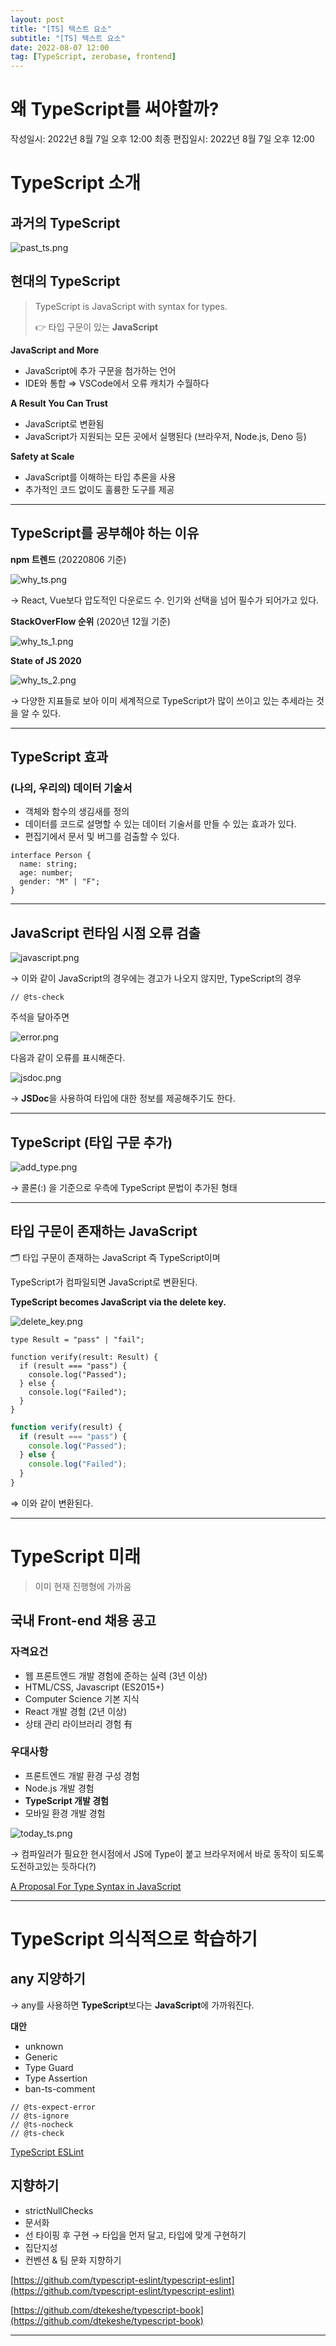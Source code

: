 ```yaml
---
layout: post
title: "[TS] 텍스트 요소"
subtitle: "[TS] 텍스트 요소"
date: 2022-08-07 12:00
tag: [TypeScript, zerobase, frontend]
---
```


# 왜 TypeScript를 써야할까?

작성일시: 2022년 8월 7일 오후 12:00
최종 편집일시: 2022년 8월 7일 오후 12:00

# TypeScript 소개

## 과거의 TypeScript

![past_ts.png](../../../assets/img/develop/2022-08-07-why-ts/past_ts.png)

## 현대의 TypeScript

> TypeScript is JavaScript with syntax for types.
>
> 👉 타입 구문이 있는 **JavaScript**

**JavaScript and More**

- JavaScript에 추가 구문을 첨가하는 언어
- IDE와 통합 ⇒ VSCode에서 오류 캐치가 수월하다

**A Result You Can Trust**

- JavaScript로 변환됨
- JavaScript가 지원되는 모든 곳에서 실행된다 (브라우저, Node.js, Deno 등)

**Safety at Scale**

- JavaScript를 이해하는 타입 추론을 사용
- 추가적인 코드 없이도 훌륭한 도구를 제공

---

## TypeScript를 공부해야 하는 이유

**npm 트렌드** (20220806 기준)

![why_ts.png](../../../assets/img/develop/2022-08-07-why-ts/why_ts.png)

→ React, Vue보다 압도적인 다운로드 수. 인기와 선택을 넘어 필수가 되어가고 있다.

**StackOverFlow 순위** (2020년 12월 기준)

![why_ts_1.png](../../../assets/img/develop/2022-08-07-why-ts/why_ts_1.png)

**State of JS 2020**

![why_ts_2.png](../../../assets/img/develop/2022-08-07-why-ts/why_ts_2.png)

→ 다양한 지표들로 보아 이미 세계적으로 TypeScript가 많이 쓰이고 있는 추세라는 것을 알 수 있다.

---

## TypeScript 효과

### (나의, 우리의) 데이터 기술서

- 객체와 함수의 생김새를 정의
- 데이터를 코드로 설명할 수 있는 데이터 기술서를 만들 수 있는 효과가 있다.
- 편집기에서 문서 및 버그를 검출할 수 있다.

```tsx
interface Person {
  name: string;
  age: number;
  gender: "M" | "F";
}
```

---

## JavaScript 런타임 시점 오류 검출

![javascript.png](../../../assets/img/develop/2022-08-07-why-ts/javascript.png)

→ 이와 같이 JavaScript의 경우에는 경고가 나오지 않지만, TypeScript의 경우

```tsx
// @ts-check
```

주석을 달아주면

![error.png](../../../assets/img/develop/2022-08-07-why-ts/error.png)

다음과 같이 오류를 표시해준다.

![jsdoc.png](../../../assets/img/develop/2022-08-07-why-ts/jsdoc.png)

→ **JSDoc**을 사용하여 타입에 대한 정보를 제공해주기도 한다.

---

## TypeScript (타입 구문 추가)

![add_type.png](../../../assets/img/develop/2022-08-07-why-ts/add_type.png)

→ 콜론(:) 을 기준으로 우측에 TypeScript 문법이 추가된 형태

---

## 타입 구문이 존재하는 JavaScript

<aside>
🗂️ 타입 구문이 존재하는 JavaScript 즉 TypeScript이며

TypeScript가 컴파일되면 JavaScript로 변환된다.

</aside>

**TypeScript becomes JavaScript via the delete key.**

![delete_key.png](../../../assets/img/develop/2022-08-07-why-ts/delete_key.png)

```tsx
type Result = "pass" | "fail";

function verify(result: Result) {
  if (result === "pass") {
    console.log("Passed");
  } else {
    console.log("Failed");
  }
}
```

```jsx
function verify(result) {
  if (result === "pass") {
    console.log("Passed");
  } else {
    console.log("Failed");
  }
}
```

⇒ 이와 같이 변환된다.

---

# TypeScript 미래

> 이미 현재 진행형에 가까움

## 국내 Front-end 채용 공고

### 자격요건

- 웹 프론트엔드 개발 경험에 준하는 실력 (3년 이상)
- HTML/CSS, Javascript (ES2015+)
- Computer Science 기본 지식
- React 개발 경험 (2년 이상)
- 상태 관리 라이브러리 경험 有

### 우대사항

- 프론트엔드 개발 환경 구성 경험
- Node.js 개발 경험
- **TypeScript 개발 경험**
- 모바일 환경 개발 경험

![today_ts.png](../../../assets/img/develop/2022-08-07-why-ts/today_ts.png)

→ 컴파일러가 필요한 현시점에서 JS에 Type이 붙고 브라우저에서 바로 동작이 되도록 도전하고있는 듯하다(?)

[A Proposal For Type Syntax in JavaScript](https://devblogs.microsoft.com/typescript/a-proposal-for-type-syntax-in-javascript/)

---

# TypeScript 의식적으로 학습하기

## any 지양하기

→ any를 사용하면 **TypeScript**보다는 **JavaScript**에 가까워진다.

**대안**

- unknown
- Generic
- Type Guard
- Type Assertion
- ban-ts-comment

```tsx
// @ts-expect-error
// @ts-ignore
// @ts-nocheck
// @ts-check
```

[TypeScript ESLint](https://typescript-eslint.io/)

## 지향하기

- strictNullChecks
- 문서화
- 선 타이핑 후 구현 → 타입을 먼저 달고, 타입에 맞게 구현하기
- 집단지성
- 컨벤션 & 팀 문화 지향하기

[https://github.com/typescript-eslint/typescript-eslint](https://github.com/typescript-eslint/typescript-eslint)

[https://github.com/dtekeshe/typescript-book](https://github.com/dtekeshe/typescript-book)

---
